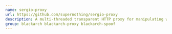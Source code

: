 ```yaml
---
name: sergio-proxy
url: https://github.com/supernothing/sergio-proxy
description: A multi-threaded transparent HTTP proxy for manipulating web traffic.
group: blackarch blackarch-proxy blackarch-spoof
---
```

